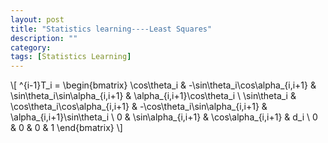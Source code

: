 ```yaml
---
layout: post
title: "Statistics learning----Least Squares"
description: ""
category: 
tags: [Statistics Learning]
---
```


\\[ ^{i-1}T_i = \begin{bmatrix} \cos\theta_i & -\sin\theta_i\cos\alpha_{i,i+1} & \sin\theta_i\sin\alpha_{i,i+1} & \alpha_{i,i+1}\cos\theta_i \\ \sin\theta_i & \cos\theta_i\cos\alpha_{i,i+1} & -\cos\theta_i\sin\alpha_{i,i+1} & \alpha_{i,i+1}\sin\theta_i \\ 0 & \sin\alpha_{i,i+1} & \cos\alpha_{i,i+1} & d_i \\ 0 & 0 & 0 & 1 \end{bmatrix} \\]
